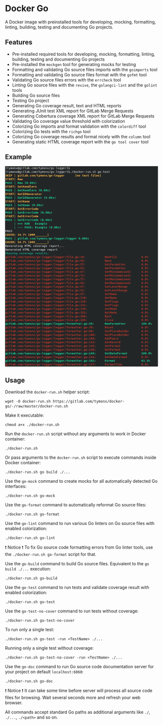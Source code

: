 # Docker Go

A Docker image with preinstalled tools for developing, mocking, formatting, linting,
building, testing and documenting Go projects.

## Features

*   Pre-installed required tools for developing, mocking, formatting, linting, building, testing and documenting Go projects
*   Pre-installed the `mockgen` tool for generating mocks for testing
*   Formatting and validating Go source files imports with the `goimports` tool
*   Formatting and validating Go source files format with the `gofmt` tool
*   Validating Go source files errors with the `errcheck` tool
*   Linting Go source files with the `revive`, the `golangci-lint` and the `golint` tools
*   Building Go source files
*   Testing Go project
*   Generating Go coverage result, text and HTML reports
*   Generating JUnit test XML report for GitLab Merge Requests
*   Generating Cobertura coverage XML report for GitLab Merge Requests
*   Validating Go coverage value threshold with colorization
*   Colorizing Go imports and format validation with the `colordiff` tool
*   Colorizing Go tests with the `richgo` tool
*   Colorizing Go coverage results and format nicely with the `column` tool
*   Generating static HTML coverage report with the `go tool cover` tool

## Example

![Example](assets/images/example.png "Example")

## Usage

Download the `docker-run.sh` helper script:

```plaintext
wget -O docker-run.sh https://gitlab.com/tymonx/docker-go/-/raw/master/docker-run.sh
```

Make it executable:

```plaintext
chmod a+x ./docker-run.sh
```

Run the `docker-run.sh` script without any arguments to work in Docker container:

```plaintext
./docker-run.sh
```

Or pass arguments to the `docker-run.sh` script to execute commands inside Docker container:

```plaintext
./docker-run.sh go build ./...
```

Use the `go-mock` command to create mocks for all automatically detected Go interfaces:

```plaintext
./docker-run.sh go-mock
```

Use the `go-format` command to automatically reformat Go source files:

```plaintext
./docker-run.sh go-format
```

Use the `go-lint` command to run various Go linters on Go source files with enabled colorization:

```plaintext
./docker-run.sh go-lint
```

:exclamation: Notice :exclamation: To fix Go source code formatting errors from Go linter tools, use
the `./docker-run.sh go-format` script for that.

Use the `go-build` command to build Go source files. Equivalent to the `go build ./...` execution:

```plaintext
./docker-run.sh go-build
```

Use the `go-test` command to run tests and validate coverage result with enabled colorization:

```plaintext
./docker-run.sh go-test
```

Use the `go-test-no-cover` command to run tests without coverage:

```plaintext
./docker-run.sh go-test-no-cover
```

To run only a single test:

```plaintext
./docker-run.sh go-test -run <TestName> ./...
```

Running only a single test without coverage:

```plaintext
./docker-run.sh go-test-no-cover -run <TestName> ./...
```

Use the `go-doc` command to run Go source code documentation server for your project on default `localhost:6060`:

```plaintext
./docker-run.sh go-doc
```

:exclamation: Notice :exclamation: It can take some time before server will
process all source code files for browsing. Wait several seconds more and
refresh your web browser.

All commands accept standard Go paths as additional arguments like `./`, `./...`, `./<path>` and so on.
